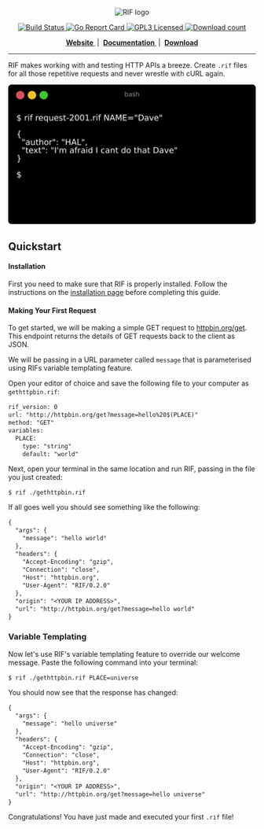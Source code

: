 <p align="center">
  <img src="https://github.com/turingincomplete/rif/blob/master/assets/logo-text.svg" alt="RIF logo"/>
</p>
<p align="center">
  <a href="https://travis-ci.org/turingincomplete/rif">
    <img src="https://travis-ci.org/turingincomplete/rif.svg?branch=master" alt="Build Status"/>
  </a>
  <a href="https://goreportcard.com/report/github.com/turingincomplete/rif">
    <img src="https://goreportcard.com/badge/github.com/turingincomplete/rif" alt="Go Report Card"/>
  </a>
  <a href="https://github.com/turingincomplete/rif/blob/master/LICENSE">
    <img src="https://img.shields.io/github/license/turingincomplete/rif.svg" alt="GPL3 Licensed"/>
  </a>
  <a href="https://github.com/turingincomplete/rif/releases">
    <img src="https://img.shields.io/github/downloads/turingincomplete/rif/total.svg" alt="Download count"/>
  </a>
</p>
<p align="center">
  <b>
    <a href="https://turingincomplete.github.io/rif">
      Website
    </a>
  </b>
  &nbsp;|&nbsp;
  <b>
    <a href="https://turingincomplete.github.io/rif/docs/quickstart/">
      Documentation
    </a>
  </b>
  &nbsp;|&nbsp;
  <b>
    <a href="https://github.com/turingincomplete/rif/releases">
      Download
    </a>
  </b>
</p>

---
RIF makes working with and testing HTTP APIs a breeze. Create `.rif` files
for all those repetitive requests and never wrestle with cURL again.

![Terminal Example](docs/static/img/terminal.svg)

## Quickstart
#### Installation
First you need to make sure that RIF is properly installed.
Follow the instructions on the 
[installation page](https://turingincomplete.github.io/rif/docs/installation/) before completing
this guide.

#### Making Your First Request
To get started, we will be making a simple GET request to
[httpbin.org/get](http://httpbin.org/get). This endpoint returns the details
of GET requests back to the client as JSON.

We will be passing in a URL parameter called `message` that is parameterised
using RIFs variable templating feature.

Open your editor of choice and save the following file to your computer
as `gethttpbin.rif`:
```
rif_version: 0
url: "http://httpbin.org/get?message=hello%20$(PLACE)"
method: "GET"
variables:
  PLACE:
    type: "string"
    default: "world"
```

Next, open your terminal in the same location and run RIF,
passing in the file you just created:
```
$ rif ./gethttpbin.rif
```

If all goes well you should see something like the following:
```
{
  "args": {
    "message": "hello world"
  }, 
  "headers": {
    "Accept-Encoding": "gzip", 
    "Connection": "close", 
    "Host": "httpbin.org", 
    "User-Agent": "RIF/0.2.0"
  }, 
  "origin": "<YOUR IP ADDRESS>", 
  "url": "http://httpbin.org/get?message=hello world"
}
```

### Variable Templating

Now let's use RIF's variable templating feature to override our welcome message.
Paste the following command into your terminal:
```
$ rif ./gethttpbin.rif PLACE=universe
```

You should now see that the response has changed:
```
{
  "args": {
    "message": "hello universe"
  }, 
  "headers": {
    "Accept-Encoding": "gzip", 
    "Connection": "close", 
    "Host": "httpbin.org", 
    "User-Agent": "RIF/0.2.0"
  }, 
  "origin": "<YOUR IP ADDRESS>", 
  "url": "http://httpbin.org/get?message=hello universe"
}
```

Congratulations! You have just made and executed your first `.rif` file!
